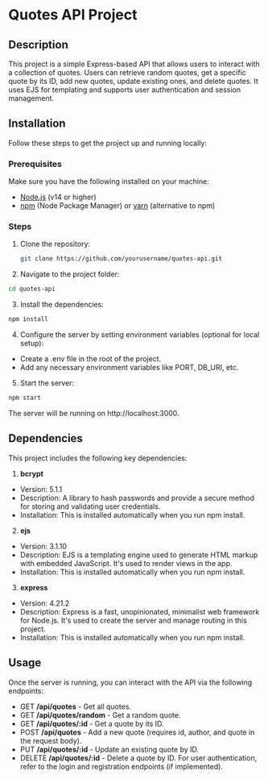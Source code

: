 # Quotes API Project

## Description

This project is a simple Express-based API that allows users to interact with a collection of quotes. Users can retrieve random quotes, get a specific quote by its ID, add new quotes, update existing ones, and delete quotes. It uses EJS for templating and supports user authentication and session management.

## Installation

Follow these steps to get the project up and running locally:

### Prerequisites

Make sure you have the following installed on your machine:
- [Node.js](https://nodejs.org/) (v14 or higher)
- [npm](https://www.npmjs.com/) (Node Package Manager) or [yarn](https://yarnpkg.com/) (alternative to npm)

### Steps

1. Clone the repository:
   ```bash
   git clone https://github.com/yourusername/quotes-api.git
   ```
   
2. Navigate to the project folder:
```bash
cd quotes-api
```
3. Install the dependencies:
```bash
npm install
```
4. Configure the server by setting environment variables (optional for local setup):
- Create a .env file in the root of the project.
- Add any necessary environment variables like PORT, DB_URI, etc.

5. Start the server:
```bash
npm start
```
The server will be running on http://localhost:3000.

## Dependencies
This project includes the following key dependencies:

1. **bcrypt**
- Version: 5.1.1
- Description: A library to hash passwords and provide a secure method for storing and validating user credentials.
- Installation: This is installed automatically when you run npm install.
2. **ejs**
- Version: 3.1.10
- Description: EJS is a templating engine used to generate HTML markup with embedded JavaScript. It's used to render views in the app.
- Installation: This is installed automatically when you run npm install.
3. **express**
- Version: 4.21.2
- Description: Express is a fast, unopinionated, minimalist web framework for Node.js. It's used to create the server and manage routing in this project.
- Installation: This is installed automatically when you run npm install.

## Usage
Once the server is running, you can interact with the API via the following endpoints:

- GET **/api/quotes** - Get all quotes.
- GET **/api/quotes/random** - Get a random quote.
- GET **/api/quotes/:id** - Get a quote by its ID.
- POST **/api/quotes** - Add a new quote (requires id, author, and quote in the request body).
- PUT **/api/quotes/:id** - Update an existing quote by ID.
- DELETE **/api/quotes/:id** - Delete a quote by ID.
For user authentication, refer to the login and registration endpoints (if implemented).



